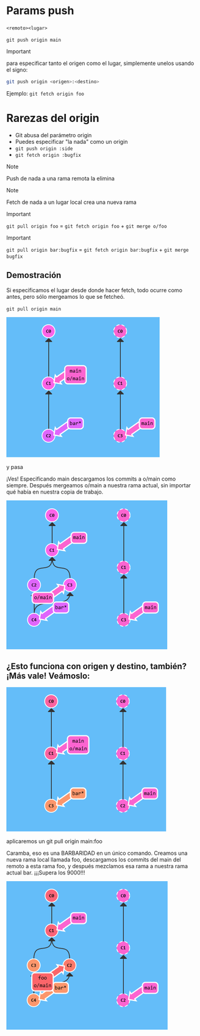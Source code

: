 # Params push

``<remoto><lugar>``

`git push origin main`

>[!IMPORTANT]
> para especificar tanto el origen como el lugar, simplemente unelos usando el signo:

```bash
git push origin <origen>:<destino>
```

Ejemplo: `git fetch origin foo`


# Rarezas del origin

- Git abusa del parámetro origin
- Puedes especificar "la nada" como un origin
- `git push origin :side`
- `git fetch origin :bugfix`

>[!NOTE]
> Push de nada a una rama remota la elimina

>[!NOTE]
> Fetch de nada a un lugar local crea una nueva rama


>[!IMPORTANT]
> `git pull origin foo` = `git fetch origin foo` + `git merge o/foo`

>[!IMPORTANT]
> `git pull origin bar:bugfix` = `git fetch origin bar:bugfix` + `git merge bugfix`

## Demostración

Si especificamos el lugar desde donde hacer fetch, todo ocurre como antes, pero sólo mergeamos lo que se fetcheó.

`git pull origin main`

![alt text](image.png)

y pasa 

¡Ves! Especificando main descargamos los commits a o/main como siempre. Después mergeamos o/main a nuestra rama actual, sin importar qué había en nuestra copia de trabajo.

![alt text](image-1.png)

## ¿Esto funciona con origen y destino, también? ¡Más vale! Veámoslo:

![alt text](image-2.png)

aplicaremos un git pull origin main:foo

Caramba, eso es una BARBARIDAD en un único comando. Creamos una nueva rama local llamada foo, descargamos los commits del main del remoto a esta rama foo, y después mezclamos esa rama a nuestra rama actual bar. ¡¡¡Supera los 9000!!!

![alt text](image-3.png)